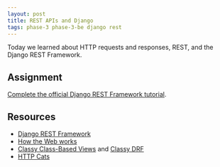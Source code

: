 ```yaml
---
layout: post
title: REST APIs and Django
tags: phase-3 phase-3-be django rest
---
```


Today we learned about HTTP requests and responses, REST, and the Django REST Framework.

## Assignment

[Complete the official Django REST Framework tutorial](https://www.django-rest-framework.org/tutorial/1-serialization/).

## Resources

- [Django REST Framework](https://www.django-rest-framework.org/)
- [How the Web works](https://developer.mozilla.org/en-US/docs/Learn/Getting_started_with_the_web/How_the_Web_works)
- [Classy Class-Based Views](https://ccbv.co.uk/) and [Classy DRF](http://www.cdrf.co/)
- [HTTP Cats](https://http.cat/)
